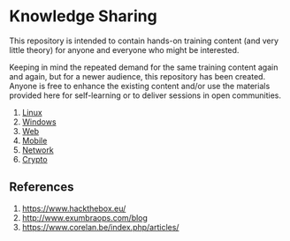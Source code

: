 # Knowledge Sharing

This repository is intended to contain hands-on training content (and very little theory) for anyone and everyone who might be interested. 

Keeping in mind the repeated demand for the same training content again and again, but for a newer audience, this repository has been created. Anyone is free to enhance the existing content and/or use the materials provided here for self-learning or to deliver sessions in open communities.

1. [Linux](Linux/README.md)
2. [Windows](Windows/README.md)
3. [Web](Web/README.md)
4. [Mobile](Mobile/README.md)
5. [Network](Network/README.md)
6. [Crypto](Crypto/README.md)

## References

1. https://www.hackthebox.eu/
2. http://www.exumbraops.com/blog
3. https://www.corelan.be/index.php/articles/